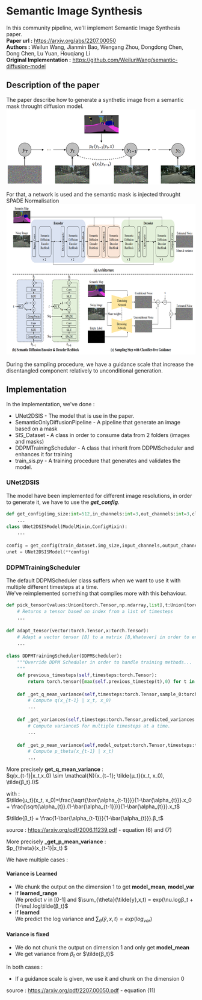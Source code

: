 # Semantic Image Synthesis

In this community pipeline, we'll implement Semantic Image Synthesis paper.<br>
**Paper url :** https://arxiv.org/abs/2207.00050<br>
**Authors :** Weilun Wang, Jianmin Bao, Wengang Zhou, Dongdong Chen, Dong Chen, Lu Yuan, Houqiang Li<br>
**Original Implementation :**  https://github.com/WeilunWang/semantic-diffusion-model<br>

## Description of the paper
The paper describe how to generate a synthetic image from a semantic mask throught diffusion model.<br>
<img src='assets/diffusion_process.png' height=200/>

For that, a network is used and the semantic mask is injected throught SPADE Normalisation<br>
<img src='assets/model_architecture.png' height=400/>

During the sampling procedure, we have a guidance scale that increase the disentangled component relatively to unconditional generation.

## Implementation
In the implementation, we've done : 
- UNet2DSIS - The model that is use in the paper.
- SemanticOnlyDiffusionPipeline - A pipeline that generate an image based on a mask
- SIS_Dataset - A class in order to consume data from 2 folders (images and masks)
- DDPMTrainingScheduler - A class that inherit from DDPMScheduler and enhances it for training
- train_sis.py - A training procedure that generates and validates the model.

### UNet2DSIS
The model have been implemented for different image resolutions, in order to generate it, we have to use the ***get_config***.

```python
def get_config(img_size:int=512,in_channels:int=3,out_channels:int=3,cls_count:int=None):
    ...
class UNet2DSISModel(ModelMixin,ConfigMixin):
    ...

config = get_config(train_dataset.img_size,input_channels,output_channels,train_dataset.cls_count)
unet = UNet2DSISModel(**config)
```

### DDPMTrainingScheduler
The default DDPMScheduler class suffers when we want to use it with multiple different timesteps at a time.<br>
We've reimplemented something that complies more with this behaviour.
```python
def pick_tensor(values:Union[torch.Tensor,np.ndarray,list],t:Union[torch.Tensor,np.ndarray,int]):
    # Returns a tensor based on index from a list of timesteps
    ...

def adapt_tensor(vector:torch.Tensor,x:torch.Tensor):
    # Adapt a vector tensor [B] to a matrix [B,Whatever] in order to enable multiplication
    ...

class DDPMTrainingScheduler(DDPMScheduler):
    """Override DDPM Scheduler in order to handle training methods...
    """
    def previous_timesteps(self,timesteps:torch.Tensor):
        return torch.tensor([max(self.previous_timestep(t),0) for t in timesteps]).long()
    
    def _get_q_mean_variance(self,timesteps:torch.Tensor,sample_0:torch.Tensor,sample_t:torch.Tensor):
        # Compute q(x_{t-1} | x_t, x_0)
        ...
    
    def _get_variances(self,timesteps:torch.Tensor,predicted_variances:torch.Tensor=None):
        # Compute varianceS for multiple timesteps at a time.
        ...

    def _get_p_mean_variance(self,model_output:torch.Tensor,timesteps:torch.Tensor,scale:float=1.0):
        # Compute p_theta(x_{t-1} | x_t)
        ...
```
More precisely **get_q_mean_variance** :<br>
$q(x_{t-1}|x_t,x_0) \sim \mathcal{N}(x_{t−1}; \tilde{µ_t}(x_t, x_0), \tilde{β_t}.I)$

with :<br>
$\tilde{µ_t}(x_t, x_0)=\frac{\sqrt{\bar{\alpha_{t-1}}}}{1-\bar{\alpha_{t}}}.x_0 + \frac{\sqrt{\alpha_{t}}.(1-\bar{\alpha_{t-1}})}{1-\bar{\alpha_{t}}}.x_t$

$\tilde{β_t} = \frac{1-\bar{\alpha_{t-1}}}{1-\bar{\alpha_{t}}}.β_t$

source : https://arxiv.org/pdf/2006.11239.pdf - equation (6) and (7)

More precisely **_get_p_mean_variance** :<br>
$p_{\theta}(x_{t-1}|x_t) $

We have multiple cases :<br>
#### Variance is Learned
- We chunk the output on the dimension 1 to get **model_mean**, **model_var**
- If **learned_range** <br>We predict $\nu$ in [0-1] and $\sum_{\theta}(\tilde{y},x,t) = exp(\nu.logβ_t + (1-\nu).log\tilde{β_t}$
- if **learned** <br>We predict the log variance and $\sum_{\theta}(\tilde{y},x,t) = exp(log_{var})$

#### Variance is fixed
- We do not chunk the output on dimension 1 and only get **model_mean**
- We get variance from $β_t$ or $\tilde{β_t}$

In both cases :
- If a guidance scale is given, we use it and chunk on the dimension 0

source : https://arxiv.org/pdf/2207.00050.pdf - equation (11)